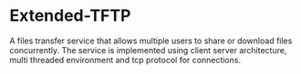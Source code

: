 # Extended-TFTP
A files transfer service that allows multiple users to share or download files concurrently. The service is implemented using client server architecture, multi threaded environment and tcp protocol for connections.
